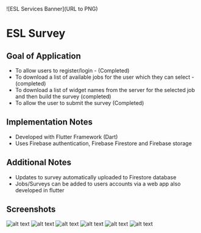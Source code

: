 ![ESL Services Banner](URL to PNG)


# ESL Survey

## Goal of Application

- To allow users to register/login - (Completed)
- To download a list of available jobs for the user which they can select - (completed)
- To download a list of widget names from the server for the selected job and then build the survey (completed)
- To allow the user to submit the survey (Completed)

## Implementation Notes

- Developed with Flutter Framework (Dart)
- Uses Firebase authentication, Firebase Firestore and Firebase storage

## Additional Notes

- Updates to survey automatically uploaded to Firestore database
- Jobs/Surveys can be added to users accounts via a web app also developed in flutter

## Screenshots

![alt text](https://github.com/somy360/esl-survey-sample/blob/master/images/welcomescreen.png "Job list screen")
![alt text](https://github.com/somy360/esl-survey-sample/blob/master/images/loginscreen.png "Job list screen")
![alt text](https://github.com/somy360/esl-survey-sample/blob/master/images/joblistscreen.png "Job list screen")
![alt text](https://github.com/somy360/esl-survey-sample/blob/master/images/surveyscreen1.png "Job list screen")
![alt text](https://github.com/somy360/esl-survey-sample/blob/master/images/surveyscreen2.png "Job list screen")
![alt text](https://github.com/somy360/esl-survey-sample/blob/master/images/surveyscreen3.png "Job list screen")
